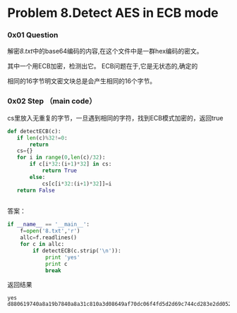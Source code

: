 # Problem 8<id>.Detect AES in ECB mode

### 0x01 Question
解密*8.txt*中的base64编码的内容,在这个文件中是一群hex编码的密文。

其中一个用ECB加密，检测出它。
ECB问题在于,它是无状态的,确定的

相同的16字节明文密文块总是会产生相同的16个字节。
### 0x02 Step （main code）
cs里放入无重复的字节，一旦遇到相同的字符，找到ECB模式加密的，返回true
 ```python
def detectECB(c):
    if len(c)%32!=0:
        return
    cs={}
    for i in range(0,len(c)/32):
        if c[i*32:(i+1)*32] in cs:
            return True
        else:
            cs[c[i*32:(i+1)*32]]=i
    return False
    
 ```
答案：

```python
if __name__ == '__main__':
    f=open('8.txt','r')
    allc=f.readlines()
    for c in allc:
        if detectECB(c.strip('\n')):
            print 'yes'
            print c
            break
```
返回结果
```
yes
d880619740a8a19b7840a8a31c810a3d08649af70dc06f4fd5d2d69c744cd283e2dd052f6b641dbf9d11b0348542bb5708649af70dc06f4fd5d2d69c744cd2839475c9dfdbc1d46597949d9c7e82bf5a08649af70dc06f4fd5d2d69c744cd28397a93eab8d6aecd566489154789a6b0308649af70dc06f4fd5d2d69c744cd283d403180c98c8f6db1f2a3f9c4040deb0ab51b29933f2c123c58386b06fba186a
            
 ```
